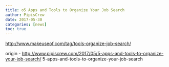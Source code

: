 ```yaml
---
title: o5 Apps and Tools to Organize Your Job Search
author: PipisCrew
date: 2017-05-30
categories: [news]
toc: true
---
```


http://www.makeuseof.com/tag/tools-organize-job-search/

origin - http://www.pipiscrew.com/2017/05/5-apps-and-tools-to-organize-your-job-search/ 5-apps-and-tools-to-organize-your-job-search